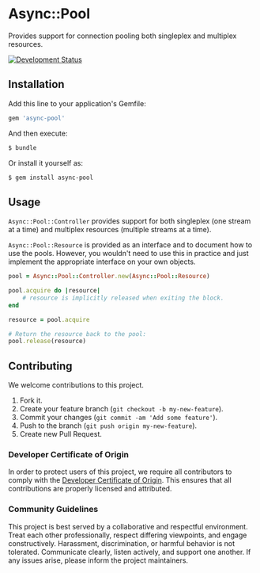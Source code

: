 # Async::Pool

Provides support for connection pooling both singleplex and multiplex resources.

[![Development Status](https://github.com/socketry/async-pool/workflows/Test/badge.svg)](https://github.com/socketry/async-pool/actions?workflow=Test)

## Installation

Add this line to your application's Gemfile:

``` ruby
gem 'async-pool'
```

And then execute:

``` bash
$ bundle
```

Or install it yourself as:

``` bash
$ gem install async-pool
```

## Usage

`Async::Pool::Controller` provides support for both singleplex (one stream at a time) and multiplex resources (multiple streams at a time).

`Async::Pool::Resource` is provided as an interface and to document how to use the pools. However, you wouldn't need to use this in practice and just implement the appropriate interface on your own objects.

``` ruby
pool = Async::Pool::Controller.new(Async::Pool::Resource)

pool.acquire do |resource|
	# resource is implicitly released when exiting the block.
end

resource = pool.acquire

# Return the resource back to the pool:
pool.release(resource)
```

## Contributing

We welcome contributions to this project.

1.  Fork it.
2.  Create your feature branch (`git checkout -b my-new-feature`).
3.  Commit your changes (`git commit -am 'Add some feature'`).
4.  Push to the branch (`git push origin my-new-feature`).
5.  Create new Pull Request.

### Developer Certificate of Origin

In order to protect users of this project, we require all contributors to comply with the [Developer Certificate of Origin](https://developercertificate.org/). This ensures that all contributions are properly licensed and attributed.

### Community Guidelines

This project is best served by a collaborative and respectful environment. Treat each other professionally, respect differing viewpoints, and engage constructively. Harassment, discrimination, or harmful behavior is not tolerated. Communicate clearly, listen actively, and support one another. If any issues arise, please inform the project maintainers.
